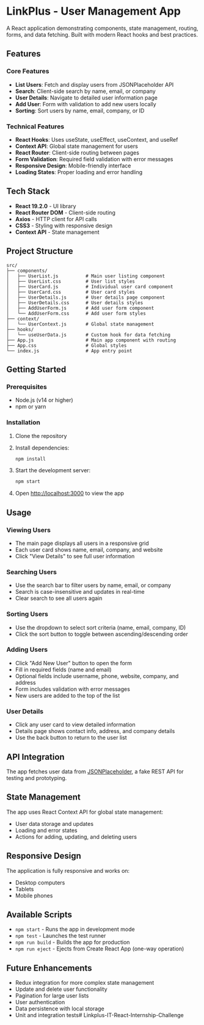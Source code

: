 # LinkPlus - User Management App

A React application demonstrating components, state management, routing, forms, and data fetching. Built with modern React hooks and best practices.

## Features

### Core Features
- **List Users**: Fetch and display users from JSONPlaceholder API
- **Search**: Client-side search by name, email, or company
- **User Details**: Navigate to detailed user information page
- **Add User**: Form with validation to add new users locally
- **Sorting**: Sort users by name, email, company, or ID

### Technical Features
- **React Hooks**: Uses useState, useEffect, useContext, and useRef
- **Context API**: Global state management for users
- **React Router**: Client-side routing between pages
- **Form Validation**: Required field validation with error messages
- **Responsive Design**: Mobile-friendly interface
- **Loading States**: Proper loading and error handling

## Tech Stack

- **React 19.2.0** - UI library
- **React Router DOM** - Client-side routing
- **Axios** - HTTP client for API calls
- **CSS3** - Styling with responsive design
- **Context API** - State management

## Project Structure

```
src/
├── components/
│   ├── UserList.js          # Main user listing component
│   ├── UserList.css         # User list styles
│   ├── UserCard.js          # Individual user card component
│   ├── UserCard.css         # User card styles
│   ├── UserDetails.js       # User details page component
│   ├── UserDetails.css      # User details styles
│   ├── AddUserForm.js       # Add user form component
│   └── AddUserForm.css      # Add user form styles
├── context/
│   └── UserContext.js       # Global state management
├── hooks/
│   └── useUserData.js       # Custom hook for data fetching
├── App.js                   # Main app component with routing
├── App.css                  # Global styles
└── index.js                 # App entry point
```

## Getting Started

### Prerequisites
- Node.js (v14 or higher)
- npm or yarn

### Installation

1. Clone the repository
2. Install dependencies:
   ```bash
   npm install
   ```

3. Start the development server:
   ```bash
   npm start
   ```

4. Open [http://localhost:3000](http://localhost:3000) to view the app

## Usage

### Viewing Users
- The main page displays all users in a responsive grid
- Each user card shows name, email, company, and website
- Click "View Details" to see full user information

### Searching Users
- Use the search bar to filter users by name, email, or company
- Search is case-insensitive and updates in real-time
- Clear search to see all users again

### Sorting Users
- Use the dropdown to select sort criteria (name, email, company, ID)
- Click the sort button to toggle between ascending/descending order

### Adding Users
- Click "Add New User" button to open the form
- Fill in required fields (name and email)
- Optional fields include username, phone, website, company, and address
- Form includes validation with error messages
- New users are added to the top of the list

### User Details
- Click any user card to view detailed information
- Details page shows contact info, address, and company details
- Use the back button to return to the user list

## API Integration

The app fetches user data from [JSONPlaceholder](https://jsonplaceholder.typicode.com/users), a fake REST API for testing and prototyping.

## State Management

The app uses React Context API for global state management:
- User data storage and updates
- Loading and error states
- Actions for adding, updating, and deleting users

## Responsive Design

The application is fully responsive and works on:
- Desktop computers
- Tablets
- Mobile phones

## Available Scripts

- `npm start` - Runs the app in development mode
- `npm test` - Launches the test runner
- `npm run build` - Builds the app for production
- `npm run eject` - Ejects from Create React App (one-way operation)

## Future Enhancements

- Redux integration for more complex state management
- Update and delete user functionality
- Pagination for large user lists
- User authentication
- Data persistence with local storage
- Unit and integration tests# Linkplus-IT-React-Internship-Challenge
